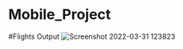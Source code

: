# Mobile_Project

#Flights Output
![Screenshot 2022-03-31 123823](https://user-images.githubusercontent.com/102732325/161053653-6b3478bc-1dbc-4399-85e7-01e065b9bbbf.png)
